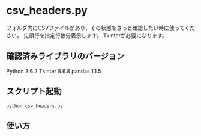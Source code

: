 


# csv_headers.py
フォルダ内にCSVファイルがあり、その状態をさっと確認したい時に使ってください。
先頭行を指定行数分表示します。
Tkinterが必要になります。


## 確認済みライブラリのバージョン
Python 3.6.2
Tkinter 8.6.8
pandas 1.1.5


## スクリプト起動
```
python csv_headers.py
```


## 使い方


